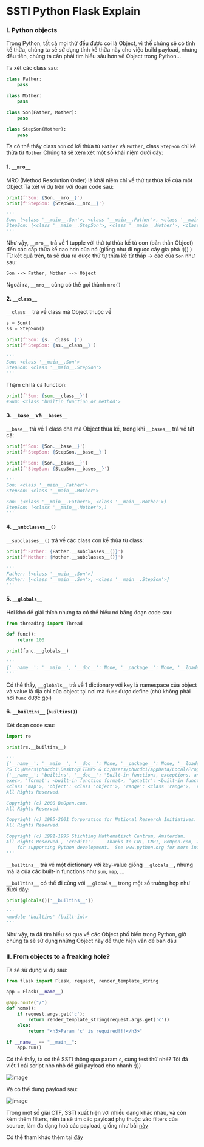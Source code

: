 # SSTI Python Flask Explain 

### I. Python objects

Trong Python, tất cả mọi thứ đều được coi là Object, vì thế chúng sẽ có tính kế thừa, chúng ta sẽ sử dụng tính kế thừa này cho việc build payload, nhưng đầu tiên, chúng ta cần phải tìm hiểu sâu hơn về Object trong Python...

Ta xét các class sau:

```python
class Father:
    pass

class Mother:
    pass

class Son(Father, Mother):
    pass

class StepSon(Mother):
    pass
```

Ta có thể thấy class `Son` có kế thừa từ `Father` và `Mother`, class `StepSon` chỉ kế thừa từ `Mother`
Chúng ta sẽ xem xét một số khái niệm dưới đây:

#### 1. `__mro__`
MRO (Method Resolution Order) là khái niệm chỉ về thứ tự thừa kế của một Object
Ta xét ví dụ trên với đoạn code sau:

```python
print(f'Son: {Son.__mro__}')
print(f'StepSon: {StepSon.__mro__}')

'''
Son: (<class '__main__.Son'>, <class '__main__.Father'>, <class '__main__.Mother'>, <class 'object'>)
StepSon: (<class '__main__.StepSon'>, <class '__main__.Mother'>, <class 'object'>)
'''
```

Như vậy, `__mro__` trả về 1 tupple với thứ tự thừa kế từ con (bản thân Object) đến các cấp thừa kế cao hơn của nó (giống như đi ngược cây gia phả :))) )
Từ kết quả trên, ta sẽ đưa ra được thứ tự thừa kế từ thấp -> cao của `Son` như sau:
```
Son --> Father, Mother --> Object
```

Ngoài ra, `__mro__` cũng có thể gọi thành `mro()` 

#### 2. `__class__`
`__class__` trả về class mà Object thuộc về

```python
s = Son()
ss = StepSon()

print(f'Son: {s.__class__}')
print(f'StepSon: {ss.__class__}')

'''
Son: <class '__main__.Son'>
StepSon: <class '__main__.StepSon'>
'''
```

Thậm chí là cả function:

```python
print(f'Sum: {sum.__class__}')
#Sum: <class 'builtin_function_or_method'>
```

#### 3. `__base__` và `__bases__`
`__base__` trả về 1 class cha mà Object thừa kế, trong khi `__bases__` trả về tất cả:

```python
print(f'Son: {Son.__base__}')
print(f'StepSon: {StepSon.__base__}')

print(f'Son: {Son.__bases__}')
print(f'StepSon: {StepSon.__bases__}')

'''
Son: <class '__main__.Father'>
StepSon: <class '__main__.Mother'>

Son: (<class '__main__.Father'>, <class '__main__.Mother'>)
StepSon: (<class '__main__.Mother'>,)
'''
```

#### 4. `__subclasses__()`
`__subclasses__()` trả về các class con kế thừa từ class:

```python
print(f'Father: {Father.__subclasses__()}')
print(f'Mother: {Mother.__subclasses__()}')

'''
Father: [<class '__main__.Son'>]
Mother: [<class '__main__.Son'>, <class '__main__.StepSon'>]
'''
```

#### 5. `__globals__`
Hơi khó để giải thích nhưng ta có thể hiểu nó bằng đoạn code sau:

```python
from threading import Thread

def func():
	return 100

print(func.__globals__)

'''
{'__name__': '__main__', '__doc__': None, '__package__': None, '__loader__': <_frozen_importlib_external.SourceFileLoader object at 0x000002BED8904700>, '__spec__': None, '__annotations__': {}, '__builtins__': <module 'builtins' (built-in)>, '__file__': 'c:\\Users\\test\\TEMP\\oop.py', '__cached__': None, 'Thread': <class 'threading.Thread'>, 'func': <function func at 0x000002BED8843E20>}
'''
```

Có thể thấy, `__globals__` trả về 1 dictionary với key là namespace của object và value là địa chỉ của object tại nơi mà `func` được define (chứ không phải nơi `func` được gọi)

#### 6. `__builtins__` (```builtins()```)

Xét đoạn code sau:

```python
import re

print(re.__builtins__)

'''
{'__name__': '__main__', '__doc__': None, '__package__': None, '__loader__': <_frozen_importlib_external.SourceFileLoader object at 0x000002BED8904700>, '__spec__': None, '__annotations__': {}, '__builtins__': <module 'builtins' (built-in)>, '__file__': 'c:\\Users\\phucdc1\\Desktop\\TEMP\\oop.py', '__cached__': None, 'Thread': <class 'threading.Thread'>, 'func': <function func at 0x000002BED8843E20>}
PS C:\Users\phucdc1\Desktop\TEMP> & C:/Users/phucdc1/AppData/Local/Programs/Python/Python310/python.exe c:/Users/phucdc1/Desktop/TEMP/oop.py
{'__name__': 'builtins', '__doc__': "Built-in functions, exceptions, and other objects.\n\nNoteworthy: None is the `nil' object; Ellipsis represents `...' in slices.", '__package__': '', '__loader__': <class '_frozen_importlib.BuiltinImporter'>, '__spec__': ModuleSpec(name='builtins', loader=<class '_frozen_importlib.BuiltinImporter'>, origin='built-in'), '__build_class__': <built-in function __build_class__>, '__import__': <built-in function __import__>, 'abs': <built-in function abs>, 'all': <built-in function all>, 'any': <built-in function any>, 'ascii': <built-in function ascii>, 'bin': <built-in function bin>, 'breakpoint': <built-in function breakpoint>, 'callable': <built-in function callable>, 'chr': <built-in function chr>, 'compile': <built-in function compile>, 'delattr': <built-in function delattr>, 'dir': <built-in function dir>, 'divmod': <built-in function divmod>, 'eval': <built-in function eval>, 'exec': <built-in function 
exec>, 'format': <built-in function format>, 'getattr': <built-in function getattr>, 'globals': <built-in function globals>, 'hasattr': <built-in function hasattr>, 'hash': <built-in function hash>, 'hex': <built-in function hex>, 'id': <built-in function id>, 'input': <built-in function input>, 'isinstance': <built-in function isinstance>, 'issubclass': <built-in function issubclass>, 'iter': <built-in function iter>, 'aiter': <built-in function aiter>, 'len': <built-in function len>, 'locals': <built-in function locals>, 'max': <built-in function max>, 'min': <built-in function min>, 'next': <built-in function next>, 'anext': <built-in function anext>, 'oct': <built-in function oct>, 'ord': <built-in function ord>, 'pow': <built-in function pow>, 'print': <built-in function print>, 'repr': <built-in function repr>, 'round': <built-in function round>, 'setattr': <built-in function setattr>, 'sorted': <built-in function sorted>, 'sum': <built-in function sum>, 'vars': <built-in function vars>, 'None': None, 'Ellipsis': Ellipsis, 'NotImplemented': NotImplemented, 'False': False, 'True': True, 'bool': <class 'bool'>, 'memoryview': <class 'memoryview'>, 'bytearray': <class 'bytearray'>, 'bytes': <class 'bytes'>, 'classmethod': <class 'classmethod'>, 'complex': <class 'complex'>, 'dict': <class 'dict'>, 'enumerate': <class 'enumerate'>, 'filter': <class 'filter'>, 'float': <class 'float'>, 'frozenset': <class 'frozenset'>, 'property': <class 'property'>, 'int': <class 'int'>, 'list': <class 'list'>, 'map': 
<class 'map'>, 'object': <class 'object'>, 'range': <class 'range'>, 'reversed': <class 'reversed'>, 'set': <class 'set'>, 'slice': <class 'slice'>, 'staticmethod': <class 'staticmethod'>, 'str': <class 'str'>, 'super': <class 'super'>, 'tuple': <class 'tuple'>, 'type': <class 'type'>, 'zip': <class 'zip'>, '__debug__': True, 'BaseException': <class 'BaseException'>, 'Exception': <class 'Exception'>, 'TypeError': <class 'TypeError'>, 'StopAsyncIteration': <class 'StopAsyncIteration'>, 'StopIteration': <class 'StopIteration'>, 'GeneratorExit': <class 'GeneratorExit'>, 'SystemExit': <class 'SystemExit'>, 'KeyboardInterrupt': <class 'KeyboardInterrupt'>, 'ImportError': <class 'ImportError'>, 'ModuleNotFoundError': <class 'ModuleNotFoundError'>, 'OSError': <class 'OSError'>, 'EnvironmentError': <class 'OSError'>, 'IOError': <class 'OSError'>, 'WindowsError': <class 'OSError'>, 'EOFError': <class 'EOFError'>, 'RuntimeError': <class 'RuntimeError'>, 'RecursionError': <class 'RecursionError'>, 'NotImplementedError': <class 'NotImplementedError'>, 'NameError': <class 'NameError'>, 'UnboundLocalError': <class 'UnboundLocalError'>, 'AttributeError': <class 'AttributeError'>, 'SyntaxError': <class 'SyntaxError'>, 'IndentationError': <class 'IndentationError'>, 'TabError': <class 'TabError'>, 'LookupError': <class 'LookupError'>, 'IndexError': <class 'IndexError'>, 'KeyError': <class 'KeyError'>, 'ValueError': <class 'ValueError'>, 'UnicodeError': <class 'UnicodeError'>, 'UnicodeEncodeError': <class 'UnicodeEncodeError'>, 'UnicodeDecodeError': <class 'UnicodeDecodeError'>, 'UnicodeTranslateError': <class 'UnicodeTranslateError'>, 'AssertionError': <class 'AssertionError'>, 'ArithmeticError': <class 'ArithmeticError'>, 'FloatingPointError': <class 'FloatingPointError'>, 'OverflowError': <class 'OverflowError'>, 'ZeroDivisionError': <class 'ZeroDivisionError'>, 'SystemError': <class 'SystemError'>, 'ReferenceError': <class 'ReferenceError'>, 'MemoryError': <class 'MemoryError'>, 'BufferError': <class 'BufferError'>, 'Warning': <class 'Warning'>, 'UserWarning': <class 'UserWarning'>, 'EncodingWarning': <class 'EncodingWarning'>, 'DeprecationWarning': <class 'DeprecationWarning'>, 'PendingDeprecationWarning': <class 'PendingDeprecationWarning'>, 'SyntaxWarning': <class 'SyntaxWarning'>, 'RuntimeWarning': <class 'RuntimeWarning'>, 'FutureWarning': <class 'FutureWarning'>, 'ImportWarning': <class 'ImportWarning'>, 'UnicodeWarning': <class 'UnicodeWarning'>, 'BytesWarning': <class 'BytesWarning'>, 'ResourceWarning': <class 'ResourceWarning'>, 'ConnectionError': <class 'ConnectionError'>, 'BlockingIOError': <class 'BlockingIOError'>, 'BrokenPipeError': <class 'BrokenPipeError'>, 'ChildProcessError': <class 'ChildProcessError'>, 'ConnectionAbortedError': <class 'ConnectionAbortedError'>, 'ConnectionRefusedError': <class 'ConnectionRefusedError'>, 'ConnectionResetError': <class 'ConnectionResetError'>, 'FileExistsError': <class 'FileExistsError'>, 'FileNotFoundError': <class 'FileNotFoundError'>, 'IsADirectoryError': <class 'IsADirectoryError'>, 'NotADirectoryError': <class 'NotADirectoryError'>, 'InterruptedError': <class 'InterruptedError'>, 'PermissionError': <class 'PermissionError'>, 'ProcessLookupError': <class 'ProcessLookupError'>, 'TimeoutError': <class 'TimeoutError'>, 'open': <built-in function open>, 'quit': Use quit() or Ctrl-Z plus Return to exit, 'exit': Use exit() or Ctrl-Z plus Return to exit, 'copyright': Copyright (c) 2001-2022 Python Software Foundation.
All Rights Reserved.

Copyright (c) 2000 BeOpen.com.
All Rights Reserved.

Copyright (c) 1995-2001 Corporation for National Research Initiatives.
All Rights Reserved.

Copyright (c) 1991-1995 Stichting Mathematisch Centrum, Amsterdam.
All Rights Reserved., 'credits':     Thanks to CWI, CNRI, BeOpen.com, Zope Corporation and a cast of thousands
    for supporting Python development.  See www.python.org for more information., 'license': Type license() to see the full license text, 'help': Type help() for interactive help, or help(object) for help about object.}
'''
```

`__builtins__` trả về một dictionary với key-value giống `__globals__`, nhưng mà là của các built-in functions như `sum`, `map`, ...

`__builtins__` có thể đi cùng với `__globals__` trong một số trường hợp như dưới đây:

```python
print(globals()['__builtins__'])

'''
<module 'builtins' (built-in)>
'''
```

Như vậy, ta đã tìm hiểu sơ qua về các Object phổ biến trong Python, giờ chúng ta sẽ sử dụng những Object này để thực hiện vấn đề ban đầu

### II. From objects to a freaking hole?

Ta sẽ sử dụng ví dụ sau:

```python
from flask import Flask, request, render_template_string

app = Flask(__name__)

@app.route("/")
def home():
    if request.args.get('c'):
        return render_template_string(request.args.get('c'))
    else:
        return "<h3>Param 'c' is required!!!</h3>"

if __name__ == "__main__":
    app.run()
```

Có thể thấy, ta có thể SSTI thông qua param `c`, cùng test thử nhé? Tôi đã viết 1 cái script nho nhỏ để gửi payload cho nhanh :)))

![image](https://user-images.githubusercontent.com/82533607/230844291-c4d5638e-d500-44ff-befc-40048b9a8797.png)

Và có thể dùng payload sau:

![image](https://user-images.githubusercontent.com/82533607/230854115-1e868ea8-cf56-4d8b-acfc-cd20cb67e88d.png)

Trong một số giải CTF, SSTI xuất hiện với nhiều dạng khác nhau, và còn kèm thêm filters, nên ta sẽ tìm các payload phụ thuộc vào filters của source, làm đa dạng hoá các payload, giống như bài [này](https://github.com/phucdc/write-ups/blob/main/FUSec%202021/README.md#prp202)

Có thể tham khảo thêm tại [đây](https://chowdera.com/2020/12/20201221231521371q.html)

